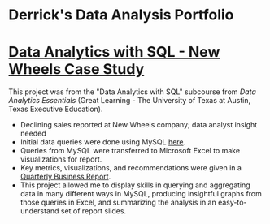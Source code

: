 # Derrick's Data Analysis Portfolio

# [Data Analytics with SQL - New Wheels Case Study](https://github.com/derrick-n-black/New-Wheels)
This project was from the "Data Analytics with SQL" subcourse from *Data Analytics Essentials* (Great Learning - The University of Texas at Austin, Texas Executive Education).
* Declining sales reported at New Wheels company; data analyst insight needed
* Initial data queries were done using MySQL [here](https://github.com/derrick-n-black/New-Wheels/solution/submission_Derrick_Black.sql).
* Queries from MySQL were transferred to Microsoft Excel to make visualizations for report.
* Key metrics, visualizations, and recommendations were given in a [Quarterly Business Report](https://github.com/derrick-n-black/New-Wheels/solution/submission_Derrick_Black_Slides.pdf).
* This project allowed me to display skills in querying and aggregating data in many different ways in MySQL, producing insightful graphs from those queries in Excel, and summarizing the analysis in an easy-to-understand set of report slides.
